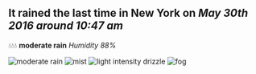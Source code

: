 ## It rained the last time in New York on *May 30th 2016 around 10:47 am*
💧💧💧  **moderate rain** *Humidity 88%*

![moderate rain](http://openweathermap.org/img/w/10d.png) ![mist](http://openweathermap.org/img/w/50d.png) ![light intensity drizzle](http://openweathermap.org/img/w/09d.png) ![fog](http://openweathermap.org/img/w/50d.png)
